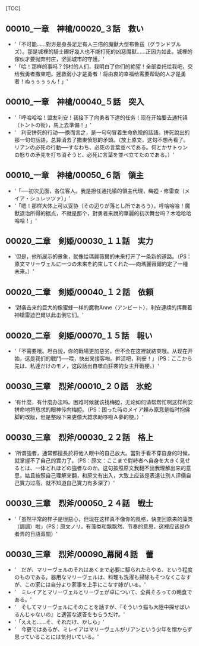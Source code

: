 # 

[TOC]

## 00010_一章　神槍/00020_３話　救い

- '「不可能……對方是身長足足有人三倍的魔獸大型布魯茲（グランドブルズ）。那是城裡的騎士團好幾人也不能打死的凶惡魔獸……正因为如此，城裡的傢伙才要抛弃村庄，坚固城市的守護。'
- '「哈！那样的事吗？邻村的人们，我明白了你们的絶望！全部委托给我吧，交给我勇者撒東吧。拯救弱小才是勇者！将由衷的幸福给需要帮助的人才是勇者！ぬぅぅぅぅん！」'


## 00010_一章　神槍/00040_５話　突入

- '「呼哈哈哈！盟友利安！我接下了向勇者下達的任务！现在开始要去通托镇（トントの街），馬上去準備！」'
- '　利安拼死的行动──换而言之，是一句句冒着生命危險的話語。拼死說出的那一句句話語，总算消去了撒東愤怒的矛頭。（放上原文，这句不想再看了。リアンの必死の行動──すなわち、必死の言葉並べである。何とかサトゥンの怒りの矛先を打ち消そうと、必死に言葉を並べ立てたのである。）'


## 00010_一章　神槍/00050_６話　領主

- '「──初次见面，各位客人。我是担任通托镇的領主代理，梅婭・修雷查（メイア・シュレッツァ）」'
- '「嗯！那样大体上可以妥协（その辺りが落とし所であろう）。呼哈哈哈！魔獸退治所得的据点，不就是那个，對勇者来說的華麗的初次舞台吗？木哈哈哈哈哈！」'


## 00020_二章　剣姫/00030_１１話　実力

- '但是，他所展示的景象，就像给瑪麗薇爾的未来打开了一条新的道路。（PS：原文マリーヴェルに一つの未来を約束してくれた──向瑪麗薇爾約定了一種未来。）'


## 00020_二章　剣姫/00040_１２話　依頼

- '對袭击来的巨大的像蜜蜂一样的魔物Anne（アンビート），利安連续的挥舞着神槍雷迪巴爾以此击倒它们。'


## 00020_二章　剣姫/00070_１５話　報い

- '「不需要哦。坦白說，你的戰場更加惡劣，但不会在这裡就結束哦。从现在开始，这是我们的戰鬥──喂，快出来接客啦。幹活吧，利安！」（PS：ここから先は、私達だけのモノ，这段話出自噬血狂袭的女主开戰梗。）'


## 00030_三章　烈斧/00010_２０話　氷蛇

- '有什麼，有什麼办法吗。困难时候就该找梅婭，无论如何请帮帮忙啊这样利安拼命地将恳求的眼神传向梅婭。（PS：困った時のメイア頼み原意是临时抱佛脚的改版，但是整段下来更像大雄求助哆啦Ａ夢的梗。）'


## 00030_三章　烈斧/00030_２２話　格上

- '所谓強者，通常都擅長於将他人眼中的自己放大。當對手看不穿自身的时候，就掌握不了自己的實力了。（PS：原文：ここまで對峙者へ自身を大きく見せるとは、一体どれほどの強者なのか。这句按照原文我翻不出我理解出来的意思，姑且按照自己理解来翻，和原文有出入，大致上应该是表達让別人评價自己實力过高，就不知道自己實力有多深了）'


## 00030_三章　烈斧/00050_２４話　戦士

- '「虽然平常的样子是很惡心，但现在这样真不像你的風格，快变回原来的藻类（調調）啦」（PS：原文ノリ，有藻类和飘飘然、节奏的意思，这裡应该是作者弄的日語双關）'


## 00030_三章　烈斧/00090_幕間４話　蕾

- '　だが、マリーヴェルのそれはあくまで必要に駆られたらやる、という程度のものである。器用なマリーヴェルは、料理も洗濯も掃除もそつなくこなすが、この家には自分より家事を上手にこなす姉がいる。'
- '　ミレイアとマリーヴェルとリーヴェが卓について、全員そろっての朝食である。'
- '　そしてマリーヴェルにそのことを話すが、『そういう猫も大陸中探せばいるんじゃないの』と適當な返答をもらうだけ。'
- '「ええと……そ、それだけ、かしら」'
- '　今更ではあるが、ミレイアはマリーヴェルがリアンという少年を憎からず思っていることには気付いている。'
